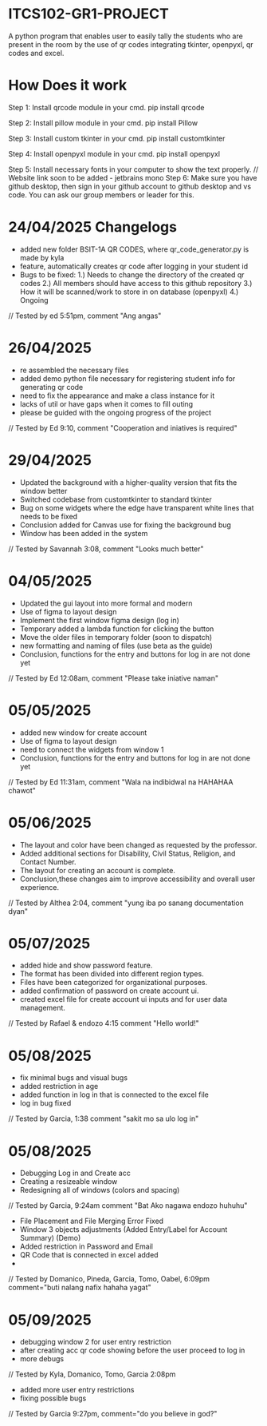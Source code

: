 # ITCS102-GR1-PROJECT
A python program that enables user to easily tally the students who are present in the room by the use of qr codes integrating tkinter, openpyxl, qr codes and excel.

# How Does it work
Step 1:
    Install qrcode module in your cmd.
        pip install qrcode

Step 2:
    Install pillow module in your cmd.
        pip install Pillow

Step 3:
    Install custom tkinter in your cmd.
        pip install customtkinter

Step 4:
    Install openpyxl module in your cmd.
        pip install openpyxl

Step 5:
    Install necessary fonts in your computer to show the text properly.
        // Website link soon to be added
        - jetbrains mono
Step 6:
    Make sure you have github desktop, then sign in your github account to github desktop and vs code.
        You can ask our group members or leader for this.

# 24/04/2025 Changelogs
- added new folder BSIT-1A QR CODES, where qr_code_generator.py is made by kyla
- feature, automatically creates qr code after logging in your student id
- Bugs to be fixed: 
    1.) Needs to change the directory of the created qr codes
    2.) All members should have access to this github repository
    3.) How it will be scanned/work to store in on database (openpyxl)
    4.) Ongoing

// Tested by ed 5:51pm, comment "Ang angas"

# 26/04/2025
- re assembled the necessary files
- added demo python file necessary for registering student info for generating qr code
- need to fix the appearance and make a class instance for it
- lacks of util or have gaps when it comes to fill outing
- please be guided with the ongoing progress of the project

// Tested by Ed 9:10, comment "Cooperation and iniatives is required"

# 29/04/2025 
- Updated the background with a higher-quality version that fits the window better
- Switched codebase from customtkinter to standard tkinter
- Bug on some widgets where the edge have transparent white lines that needs to be fixed 
- Conclusion added for Canvas use for fixing the background bug
- Window has been added in the system

// Tested by Savannah 3:08, comment "Looks much better"

# 04/05/2025 
- Updated the gui layout into more formal and modern
- Use of figma to layout design
- Implement the first window figma design (log in)
- Temporary added a lambda function for clicking the button
- Move the older files in temporary folder (soon to dispatch)
- new formatting and naming of files (use beta as the guide)
- Conclusion, functions for the entry and buttons for log in are not done yet

// Tested by Ed 12:08am, comment "Please take iniative naman"

# 05/05/2025 
- added new window for create account
- Use of figma to layout design
- need to connect the widgets from window 1
- Conclusion, functions for the entry and buttons for log in are not done yet

// Tested by Ed 11:31am, comment "Wala na indibidwal na HAHAHAA chawot"

# 05/06/2025
- The layout and color have been changed as requested by the professor.
- Added additional sections for Disability, Civil Status, Religion, and Contact Number.
- The layout for creating an account is complete.
- Conclusion,these changes aim to improve accessibility and overall user experience.

// Tested by Althea 2:04, comment "yung iba po sanang documentation dyan"

# 05/07/2025
- added hide and show password feature.
- The format has been divided into different region types.
- Files have been categorized for organizational purposes.
- added confirmation of password on create account ui.
- created excel file for create account ui inputs and for user data management.

// Tested by Rafael & endozo 4:15 comment "Hello world!"

# 05/08/2025
- fix minimal bugs and visual bugs
- added restriction in age
- added function in log in that is connected to the excel file
- log in bug fixed


// Tested by Garcia, 1:38 comment "sakit mo sa ulo log in"


# 05/08/2025

- Debugging Log in and Create acc
- Creating a resizeable window
- Redesigning all of windows (colors and spacing)


// Tested by Garcia, 9:24am comment "Bat Ako nagawa endozo huhuhu" 

- File Placement and File Merging Error Fixed
- Window 3 objects adjustments (Added Entry/Label for Account Summary) (Demo)
- Added restriction in Password and Email
- QR Code that is connected in excel added
- 
//  Tested by Domanico, Pineda, Garcia, Tomo, Oabel, 6:09pm comment="buti nalang nafix hahaha yagat"


# 05/09/2025

- debugging window 2 for user entry restriction
- after creating acc qr code showing before the user proceed to log in
- more debugs

// Tested by Kyla, Domanico, Tomo, Garcia 2:08pm 

- added more user entry restrictions
- fixing possible bugs

// Tested by Garcia 9:27pm, comment="do you believe in god?"

